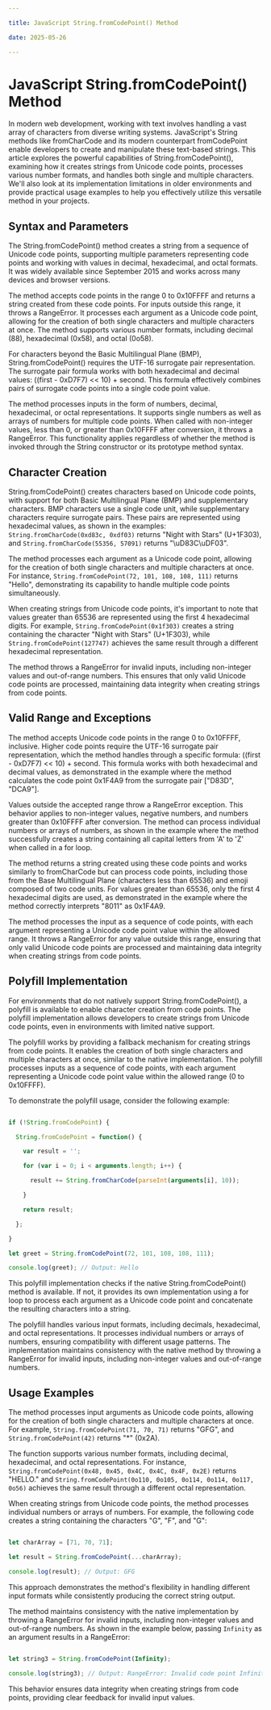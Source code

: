 ```yaml
---

title: JavaScript String.fromCodePoint() Method

date: 2025-05-26

---
```



# JavaScript String.fromCodePoint() Method

In modern web development, working with text involves handling a vast array of characters from diverse writing systems. JavaScript's String methods like fromCharCode and its modern counterpart fromCodePoint enable developers to create and manipulate these text-based strings. This article explores the powerful capabilities of String.fromCodePoint(), examining how it creates strings from Unicode code points, processes various number formats, and handles both single and multiple characters. We'll also look at its implementation limitations in older environments and provide practical usage examples to help you effectively utilize this versatile method in your projects.


## Syntax and Parameters

The String.fromCodePoint() method creates a string from a sequence of Unicode code points, supporting multiple parameters representing code points and working with values in decimal, hexadecimal, and octal formats. It was widely available since September 2015 and works across many devices and browser versions.

The method accepts code points in the range 0 to 0x10FFFF and returns a string created from these code points. For inputs outside this range, it throws a RangeError. It processes each argument as a Unicode code point, allowing for the creation of both single characters and multiple characters at once. The method supports various number formats, including decimal (88), hexadecimal (0x58), and octal (0o58).

For characters beyond the Basic Multilingual Plane (BMP), String.fromCodePoint() requires the UTF-16 surrogate pair representation. The surrogate pair formula works with both hexadecimal and decimal values: ((first - 0xD7F7) << 10) + second. This formula effectively combines pairs of surrogate code points into a single code point value.

The method processes inputs in the form of numbers, decimal, hexadecimal, or octal representations. It supports single numbers as well as arrays of numbers for multiple code points. When called with non-integer values, less than 0, or greater than 0x10FFFF after conversion, it throws a RangeError. This functionality applies regardless of whether the method is invoked through the String constructor or its prototype method syntax.


## Character Creation

String.fromCodePoint() creates characters based on Unicode code points, with support for both Basic Multilingual Plane (BMP) and supplementary characters. BMP characters use a single code unit, while supplementary characters require surrogate pairs. These pairs are represented using hexadecimal values, as shown in the examples: `String.fromCharCode(0xd83c, 0xdf03)` returns "Night with Stars" (U+1F303), and `String.fromCharCode(55356, 57091)` returns "\uD83C\uDF03".

The method processes each argument as a Unicode code point, allowing for the creation of both single characters and multiple characters at once. For instance, `String.fromCodePoint(72, 101, 108, 108, 111)` returns "Hello", demonstrating its capability to handle multiple code points simultaneously.

When creating strings from Unicode code points, it's important to note that values greater than 65536 are represented using the first 4 hexadecimal digits. For example, `String.fromCodePoint(0x1f303)` creates a string containing the character "Night with Stars" (U+1F303), while `String.fromCodePoint(127747)` achieves the same result through a different hexadecimal representation.

The method throws a RangeError for invalid inputs, including non-integer values and out-of-range numbers. This ensures that only valid Unicode code points are processed, maintaining data integrity when creating strings from code points.


## Valid Range and Exceptions

The method accepts Unicode code points in the range 0 to 0x10FFFF, inclusive. Higher code points require the UTF-16 surrogate pair representation, which the method handles through a specific formula: ((first - 0xD7F7) << 10) + second. This formula works with both hexadecimal and decimal values, as demonstrated in the example where the method calculates the code point 0x1F4A9 from the surrogate pair ["D83D", "DCA9"].

Values outside the accepted range throw a RangeError exception. This behavior applies to non-integer values, negative numbers, and numbers greater than 0x10FFFF after conversion. The method can process individual numbers or arrays of numbers, as shown in the example where the method successfully creates a string containing all capital letters from 'A' to 'Z' when called in a for loop.

The method returns a string created using these code points and works similarly to fromCharCode but can process code points, including those from the Base Multilingual Plane (characters less than 65536) and emoji composed of two code units. For values greater than 65536, only the first 4 hexadecimal digits are used, as demonstrated in the example where the method correctly interprets "8011" as 0x1F4A9.

The method processes the input as a sequence of code points, with each argument representing a Unicode code point value within the allowed range. It throws a RangeError for any value outside this range, ensuring that only valid Unicode code points are processed and maintaining data integrity when creating strings from code points.


## Polyfill Implementation

For environments that do not natively support String.fromCodePoint(), a polyfill is available to enable character creation from code points. The polyfill implementation allows developers to create strings from Unicode code points, even in environments with limited native support.

The polyfill works by providing a fallback mechanism for creating strings from code points. It enables the creation of both single characters and multiple characters at once, similar to the native implementation. The polyfill processes inputs as a sequence of code points, with each argument representing a Unicode code point value within the allowed range (0 to 0x10FFFF).

To demonstrate the polyfill usage, consider the following example:

```javascript

if (!String.fromCodePoint) {

  String.fromCodePoint = function() {

    var result = '';

    for (var i = 0; i < arguments.length; i++) {

      result += String.fromCharCode(parseInt(arguments[i], 10));

    }

    return result;

  };

}

let greet = String.fromCodePoint(72, 101, 108, 108, 111);

console.log(greet); // Output: Hello

```

This polyfill implementation checks if the native String.fromCodePoint() method is available. If not, it provides its own implementation using a for loop to process each argument as a Unicode code point and concatenate the resulting characters into a string.

The polyfill handles various input formats, including decimals, hexadecimal, and octal representations. It processes individual numbers or arrays of numbers, ensuring compatibility with different usage patterns. The implementation maintains consistency with the native method by throwing a RangeError for invalid inputs, including non-integer values and out-of-range numbers.


## Usage Examples

The method processes input arguments as Unicode code points, allowing for the creation of both single characters and multiple characters at once. For example, `String.fromCodePoint(71, 70, 71)` returns "GFG", and `String.fromCodePoint(42)` returns "*" (0x2A).

The function supports various number formats, including decimal, hexadecimal, and octal representations. For instance, `String.fromCodePoint(0x48, 0x45, 0x4C, 0x4C, 0x4F, 0x2E)` returns "HELLO." and `String.fromCodePoint(0o110, 0o105, 0o114, 0o114, 0o117, 0o56)` achieves the same result through a different octal representation.

When creating strings from Unicode code points, the method processes individual numbers or arrays of numbers. For example, the following code creates a string containing the characters "G", "F", and "G":

```javascript

let charArray = [71, 70, 71];

let result = String.fromCodePoint(...charArray);

console.log(result); // Output: GFG

```

This approach demonstrates the method's flexibility in handling different input formats while consistently producing the correct string output.

The method maintains consistency with the native implementation by throwing a RangeError for invalid inputs, including non-integer values and out-of-range numbers. As shown in the example below, passing `Infinity` as an argument results in a RangeError:

```javascript

let string3 = String.fromCodePoint(Infinity);

console.log(string3); // Output: RangeError: Invalid code point Infinity

```

This behavior ensures data integrity when creating strings from code points, providing clear feedback for invalid input values.

